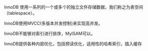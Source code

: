 InnoDB 使用一系列的一个或多个的独立文件存储数据，我们称之为表空间（tablespace）。

InnoDB使用MVCC(多版本并发控制)来实现高并发。

InnoDB不能够对索引进行排序，MyISAM可以。

InnoDB提供各种内部优化，包括预读优化，适用性的哈希索引，插入缓存

